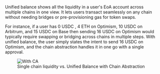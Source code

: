 Unified balance shows all the liquidity in a user's EoA account across multiple chains in one view. It lets users transact seamlessly on any chain without needing bridges or pre-provisioning gas for token swaps.

For instance, if a user has 0 USDC , 4 ETH on Optimism, 10 USDC on Arbitrum, and 15 USDC on Base then sending 16 USDC on Optimism would typically require swapping or bridging across chains in multiple steps. With unified balance, the user simply states the intent to send 16 USDC on Optimism, and the chain abstraction handles it in one go with a single approval.

<figure markdown="span">
  <img alt="With CA" src="{{config.extra.arcana.img_dir}}/ca_unified_balance.{{config.extra.arcana.img_png}}"/>
  <figcaption>Single chain liquidity vs. Unified Balance with Chain Abstraction</figcaption>
</figure>